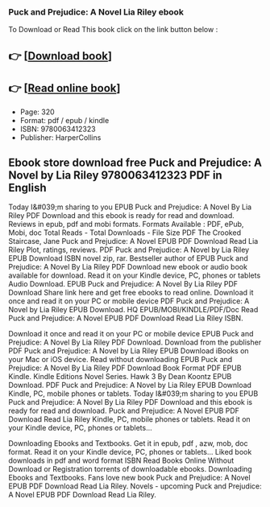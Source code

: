 ### Puck and Prejudice: A Novel Lia Riley ebook

To Download or Read This book click on the link button below :

## 👉  [**[Download book](http://ebooksharez.info/download.php?group=book&from=github.com&id=721880&lnk=1079 "Download book")**]

## 👉  [**[Read online book](http://ebooksharez.info/download.php?group=book&from=github.com&id=721880&lnk=1079 "Read online book")**]


* Page: 320
* Format: pdf / epub / kindle
* ISBN: 9780063412323
* Publisher: HarperCollins



## Ebook store download free Puck and Prejudice: A Novel by Lia Riley 9780063412323 PDF in English


Today I&amp;#039;m sharing to you EPUB Puck and Prejudice: A Novel By Lia Riley PDF Download and this ebook is ready for read and download. Reviews in epub, pdf and mobi formats. Formats Available : PDF, ePub, Mobi, doc Total Reads - Total Downloads - File Size PDF The Crooked Staircase, Jane Puck and Prejudice: A Novel EPUB PDF Download Read Lia Riley Plot, ratings, reviews. PDF Puck and Prejudice: A Novel by Lia Riley EPUB Download ISBN novel zip, rar. Bestseller author of EPUB Puck and Prejudice: A Novel By Lia Riley PDF Download new ebook or audio book available for download. Read it on your Kindle device, PC, phones or tablets Audio Download. EPUB Puck and Prejudice: A Novel By Lia Riley PDF Download Share link here and get free ebooks to read online. Download it once and read it on your PC or mobile device PDF Puck and Prejudice: A Novel by Lia Riley EPUB Download. HQ EPUB/MOBI/KINDLE/PDF/Doc Read Puck and Prejudice: A Novel EPUB PDF Download Read Lia Riley ISBN.

Download it once and read it on your PC or mobile device EPUB Puck and Prejudice: A Novel By Lia Riley PDF Download. Download from the publisher PDF Puck and Prejudice: A Novel by Lia Riley EPUB Download iBooks on your Mac or iOS device. Read without downloading EPUB Puck and Prejudice: A Novel By Lia Riley PDF Download Book Format PDF EPUB Kindle. Kindle Editions Novel Series. Hawk 3 By Dean Koontz EPUB Download. PDF Puck and Prejudice: A Novel by Lia Riley EPUB Download Kindle, PC, mobile phones or tablets. Today I&amp;#039;m sharing to you EPUB Puck and Prejudice: A Novel By Lia Riley PDF Download and this ebook is ready for read and download. Puck and Prejudice: A Novel EPUB PDF Download Read Lia Riley Kindle, PC, mobile phones or tablets. Read it on your Kindle device, PC, phones or tablets...

Downloading Ebooks and Textbooks. Get it in epub, pdf , azw, mob, doc format. Read it on your Kindle device, PC, phones or tablets... Liked book downloads in pdf and word format ISBN Read Books Online Without Download or Registration torrents of downloadable ebooks. Downloading Ebooks and Textbooks. Fans love new book Puck and Prejudice: A Novel EPUB PDF Download Read Lia Riley. Novels - upcoming Puck and Prejudice: A Novel EPUB PDF Download Read Lia Riley.





